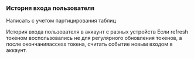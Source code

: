 ### История входа пользователя

Написать с учетом партицирования таблиц

История входа пользователя в аккаунт с разных устройств
Если refresh токеном воспользовались не для регулярного обновления токенов, а после окончанияaccess токена, считать событие новым входом в аккаунт.
